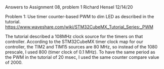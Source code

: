 Answers to Assignment 08, problem 1
Richard Hensel
12/14/20

Problem 1:  Use timer counter-based PWM to dim LED as described in the tutorial.
https://www.waveshare.com/wiki/STM32CubeMX_Tutorial_Series:_PWM

The tutorial described a 108MHz clock source for the timers on that controller. According to the STM32CubeMX timer clock map for our controller, the TIM2 and TIM15 sources are 80 MHz, so instead of the 1080 prescale, I used 800 (timer clock of 0.1 MHz).  To have the same period as the PWM in the tutorial of 20 msec, I used the same counter compare value of 2000.
